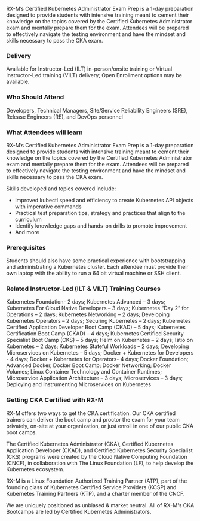 <!-- Kubernetes CKA Examp Prep -->

RX-M’s Certified Kubernetes Administrator Exam Prep is a 1-day preparation designed to provide students with intensive training meant to cement their knowledge on the topics covered by the Certified Kubernetes Administrator exam and mentally prepare them for the exam. Attendees will be prepared to effectively navigate the testing environment and have the mindset and skills necessary to pass the CKA exam.


### Delivery

Available for Instructor-Led (ILT) in-person/onsite training or Virtual Instructor-Led training (VILT) delivery; Open Enrollment options may be available.


### Who Should Attend

Developers, Technical Managers, Site/Service Reliability Engineers (SRE), Release Engineers (RE), and DevOps personnel


### What Attendees will learn

RX-M’s Certified Kubernetes Administrator Exam Prep is a 1-day preparation designed to provide students with intensive training meant to cement their knowledge on the topics covered by the Certified Kubernetes Administrator exam and mentally prepare them for the exam. Attendees will be prepared to effectively navigate the testing environment and have the mindset and skills necessary to pass the CKA exam.

Skills developed and topics covered include:

- Improved kubectl speed and efficiency to create Kubernetes API objects with imperative commands
- Practical test preparation tips, strategy and practices that align to the curriculum
- Identify knowledge gaps and hands-on drills to promote improvement
- And more


### Prerequisites

Students should also have some practical experience with bootstrapping and administrating a Kubernetes cluster. Each attendee must provide their own laptop with the ability to run a 64 bit virtual machine or SSH client.


### Related  Instructor-Led (ILT & VILT) Training Courses

Kubernetes Foundation- 2 days; Kubernetes Advanced – 3 days; Kubernetes For Cloud Native Developers – 3 days; Kubernetes “Day 2” for Operations – 2 days; Kubernetes Networking – 2 days; Developing Kubernetes Operators – 2 days; Securing Kubernetes – 2 days; Kubernetes Certified Application Developer Boot Camp (CKAD) – 5 days; Kubernetes Certification Boot Camp (CKAD) – 4 days; Kubernetes Certified Security Specialist Boot Camp (CKS) – 5 days; Helm on Kubernetes – 2 days; Istio on Kubernetes – 2 days; Kubernetes Stateful Workloads – 2 days; Developing Microservices on Kubernetes – 5 days; Docker + Kubernetes for Developers - 4 days;  Docker + Kubernetes for Operators- 4 days; Docker Foundation; Advanced Docker, Docker Boot Camp; Docker Networking; Docker Volumes; Linux Container Technology and Container Runtimes; Microservice Application Architecture – 3 days; Microservices – 3 days; Deploying and Instrumenting Microservices on Kubernetes


### Getting CKA Certified with RX-M
RX-M offers two ways to get the CKA certification. Our CKA certified trainers can deliver the boot camp and proctor the exam for your team privately, on-site at your organization, or just enroll in one of our public CKA boot camps.

The Certified Kubernetes Administrator (CKA), Certified Kubernetes Application Developer (CKAD), and Certified Kubernetes Security Specialist (CKS) programs were created by the Cloud Native Computing Foundation (CNCF), in collaboration with The Linux Foundation (LF), to help develop the Kubernetes ecosystem.

RX-M is a Linux Foundation Authorized Training Partner (ATP), part of the founding class of Kubernetes Certified Service Providers (KCSP) and Kubernetes Training Partners (KTP), and a charter member of the CNCF.

We are uniquely positioned as unbiased & market neutral. All of RX-M's CKA Bootcamps are led by Certified Kubernetes Administrators.

